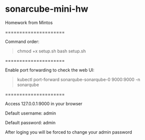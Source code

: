# sonarcube-mini-hw
Homework from Mintos

=====================

Command order:
>chmod +x setup.sh
>bash setup.sh

=====================

Enable port forwarding to check the web UI:
>kubectl port-forward sonarqube-sonarqube-0 9000:9000 -n sonarqube

=====================

Access 127.0.0.1:9000 in your browser

Default username: admin

Default password: admin

After loging you will be forced to change your admin password
